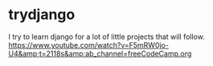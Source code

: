 # trydjango
I try to learn django for a lot of little projects that will follow. https://www.youtube.com/watch?v=F5mRW0jo-U4&amp;t=2118s&amp;ab_channel=freeCodeCamp.org
